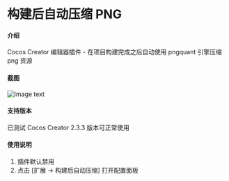 # 构建后自动压缩 PNG

#### 介绍
Cocos Creator 编辑器插件 - 在项目构建完成之后自动使用 pngquant 引擎压缩 png 资源

#### 截图
![Image text](https://gitee.com/ifaswind/image-storage/blob/master/ccc-auto-compress/screenshot.png)

#### 支持版本

已测试 Cocos Creator 2.3.3 版本可正常使用

#### 使用说明

1. 插件默认禁用
2. 点击 [扩展 -> 构建后自动压缩] 打开配置面板
